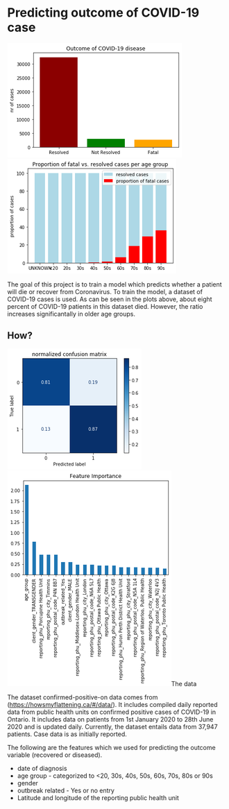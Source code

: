 # Predicting outcome of COVID-19 case

<div class="row">
  <div class="column">
    <img src="https://github.com/janinaschuhmacher/covid-19-data-analysis/blob/master/visualization/outcomes.png" alt="outcome of COVID-19 cases">
  </div>
  <div class="column">
    <img src="https://github.com/janinaschuhmacher/covid-19-data-analysis/blob/master/visualization/outcome_per_age.png" alt="outcomes of COVID-19 cases">
  </div>
</div>


The goal of this project is to train a model which predicts whether a patient will die or recover from Coronavirus. 
To train the model, a dataset of COVID-19 cases is used. As can be seen in the plots above, about eight percent of COVID-19 patients in this dataset died. However, the ratio increases significantally in older age groups. 

## How?
<div class="row">
  <div class="column">
    <img src="https://github.com/janinaschuhmacher/covid-19-data-analysis/blob/master/visualization/final_confustion_matrix.png" alt="confusion matrix of the final logistic regression model">
  </div>
  <div class="column">
    <img src=https://github.com/janinaschuhmacher/covid-19-data-analysis/blob/master/visualization/feature_importance.png alt="feature importance! >
   </div>                                                                                                                                                                                                                                                  </div>                                                                                                                             
                                                                                                                               
Performance of different classifiers (k-nearest neighbours, logistic regression and randomforest classifier) were compared. 
Overall, the highly unbalanced nature of the dataset made it difficult to reach a good trade-off between precision and recall (as is visualized in the confusion matrix). Age emerged as the most predictive feature for the outcome of a COVID-19 disease. 
Other features in the dataset did not create a lot of additional value. 

## The data 

The dataset confirmed-positive-on data comes from (https://howsmyflattening.ca/#/data/). 
It includes compiled daily reported data from public health units on confirmed positive cases of COVID-19 in Ontario. It includes data on patients from 1st January 2020 to 28th June 2020 and is updated daily. Currently, the dataset entails data from 37,947 patients. Case data is as initially reported.

The following are the features which we used for predicting the outcome variable (recovered or diseased).

* date of diagnosis
* age group - categorized to <20, 30s, 40s, 50s, 60s, 70s, 80s or 90s
* gender
* outbreak related - Yes or no entry
* Latitude and longitude of the reporting public health unit

